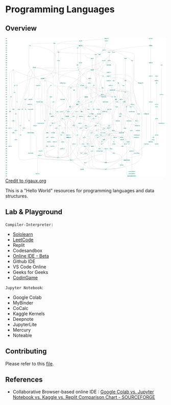 # Programming Languages

## Overview

![programming-languages-genealogical-tree](./resources/diagram.png)
[Credit to rigaux.org](http://rigaux.org/)

This is a "Hello World" resources for programming languages and data structures.

## Lab & Playground

`Compiler-Interpreter:`

- [Sololearn](https://www.sololearn.com/compiler-playground/cpp)
- [LeetCode](https://leetcode.com/)
- Replit
- Codesandbox
- [Online IDE - Beta](https://www.online-ide.com/)
- Github IDE
- VS Code Online
- Geeks for Geeks
- [CodinGame](https://www.codingame.com/home)

`Jupyter Notebook`:

- Google Colab
- MyBinder
- CoCalc
- Kaggle Kernels
- Deepnote
- JupyterLite
- Mercury
- Noteable

## Contributing

Please refer to this [file](../../CONTRIBUTING.md).

## References

- Collaborative Browser-based online IDE : [Google Colab vs. Jupyter Notebook vs. Kaggle vs. Replit Comparison Chart - SOURCEFORGE](https://sourceforge.net/software/compare/Google-Colab-vs-Jupyter-Notebook-vs-Kaggle-vs-Replit/)

